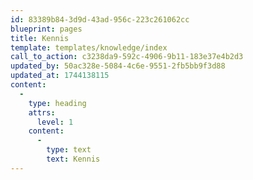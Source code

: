 ```yaml
---
id: 83389b84-3d9d-43ad-956c-223c261062cc
blueprint: pages
title: Kennis
template: templates/knowledge/index
call_to_action: c3238da9-592c-4906-9b11-183e37e4b2d3
updated_by: 50ac328e-5084-4c6e-9551-2fb5bb9f3d88
updated_at: 1744138115
content:
  -
    type: heading
    attrs:
      level: 1
    content:
      -
        type: text
        text: Kennis
---
```


